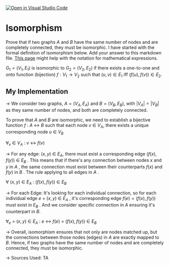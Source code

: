 [![Open in Visual Studio Code](https://classroom.github.com/assets/open-in-vscode-718a45dd9cf7e7f842a935f5ebbe5719a5e09af4491e668f4dbf3b35d5cca122.svg)](https://classroom.github.com/online_ide?assignment_repo_id=12802950&assignment_repo_type=AssignmentRepo)
# Isomorphism

Prove that if two graphs $A$ and $B$ have the same number of nodes and are
completely connected, they must be isomorphic. I have started with the formal
definition of isomorphism below. Add your answer to this markdown file. [This
page](https://docs.github.com/en/get-started/writing-on-github/working-with-advanced-formatting/writing-mathematical-expressions)
might help with the notation for mathematical expressions.

$G_1=(V_1 , E_1)$ is isomorphic to $G_2 = (V_2, E_2)$ if there exists a
one-to-one and onto function (bijection) $f: V_1 \rightarrow V_2$ such that $(u,v)
\in E_1$ iff $(f(u),f(v)) \in E_2$.

## My Implementation 

-> We consider two graphs, $A = (V_A  , E_A)$ and $B = (V_B , E_B)$, with $|V_A| = |V_B|$ as they same number of nodes, and both are completely connected. 

To prove that $A$ and $B$ are isomorphic, we need to establish a bijective function $f$ : $A$ $\leftrightarrow$ $B$ such that each node $v$ $\in$  $V_A$, there exists a unique corresponding node $u$ $\in$ $V_B$

$\forall_v$ $\in$ $V_A$ : $v$ $\leftrightarrow$ $f(v)$ 


-> For any edge: $(x, y)$ $\in$ $E_A$, there must exist a corresponding edge $(f(x), f(y))$ $\in$ $E_B$ . This means that if there's any connection between nodes $x$ and $y$ in $A$ , the same connection must exist between their counterparts $f(x)$ and $f(y)$ in $B$ . The rule applying to all edges in $A$ . 

$\forall$ $(x,y)$ $\in$ $E_A$ : $(f(x), f(y))$ $\in$ $E_B$

-> For each Edge: It's looking for each individual connection, so for each individual edge $e$ = $(x, y)$ $\in$ $E_A$ , it's corresponding edge $f(e) = (f(x), f(y))$ must exist in $E_B$ . And we consider specific connection in $A$ ensuring it's counterpart in $B$. 

$\forall_e$ = $(x, y)$ $\in$ $E_A$ : $e$ $\leftrightarrow$ $f(e)$ = $(f(x) , f(y))$ $\in$ $E_B$

-> Overall, isomorphism ensures that not only are nodes matched up, but the connections between those nodes (edges) in $A$ are exactly mapped to $B$.  Hence, if two graphs have the same number of nodes and are completely connected, they must be isomorphic.


-> Sources Used: TA
